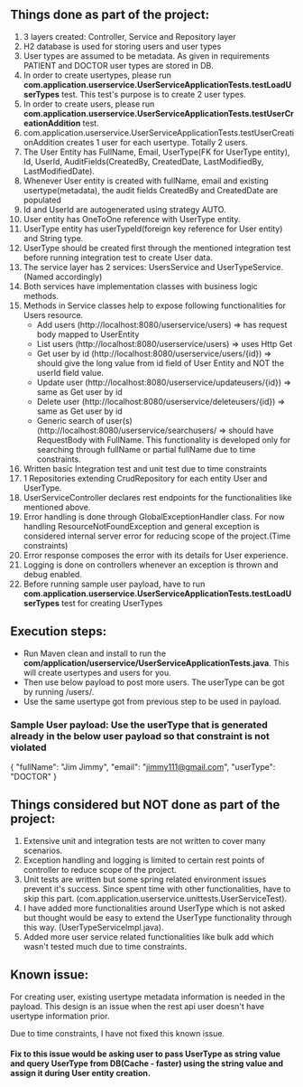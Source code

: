 ## **Things done as part of the project:**
1. 3 layers created: Controller, Service and Repository layer
2. H2 database is used for storing users and user types
3. User types are assumed to be metadata. As given in requirements PATIENT and DOCTOR user types are stored in DB.
4. In order to create usertypes, please run **com.application.userservice.UserServiceApplicationTests.testLoadUserTypes** test. This test's purpose is to create 2 user types.
5. In order to create users, please run **com.application.userservice.UserServiceApplicationTests.testUserCreationAddition** test.
6. com.application.userservice.UserServiceApplicationTests.testUserCreationAddition creates 1 user for each usertype. Totally 2 users.
7. The User Entity has FullName, Email, UserType(FK for UserType entity), Id, UserId, AuditFields(CreatedBy, CreatedDate, LastModifiedBy, LastModifiedDate).
8. Whenever User entity is created with fullName, email and existing usertype(metadata), the audit fields CreatedBy and CreatedDate are populated
9. Id and UserId are autogenerated using strategy AUTO.
10. User entity has OneToOne reference with UserType entity.
11. UserType entity has userTypeId(foreign key reference for User entity) and String type.
12. UserType should be created first through the mentioned integration test before running integration test to create User data.
13. The service layer has 2 services: UsersService and UserTypeService. (Named accordingly)
14. Both services have implementation classes with business logic methods.
15. Methods in Service classes help to expose following functionalities for Users resource.
    * Add users (http://localhost:8080/userservice/users) => has request body mapped to UserEntity
    * List users (http://localhost:8080/userservice/users) => uses Http Get
    * Get user by id (http://localhost:8080/userservice/users/{id}) => should give the long value from id field of User Entity and NOT the userId field value.
    * Update user (http://localhost:8080/userservice/updateusers/{id}) => same as Get user by id
    * Delete user (http://localhost:8080/userservice/deleteusers/{id}) => same as Get user by id
    * Generic search of user(s) (http://localhost:8080/userservice/searchusers/ => should have RequestBody with FullName. This functionality is developed only for searching through fullName or partial fullName due to time constraints.
16. Written basic Integration test and unit test due to time constraints
17. 1 Repositories extending CrudRepository for each entity User and UserType.
18. UserServiceController declares rest endpoints for the functionalities like mentioned above.
19. Error handling is done through GlobalExceptionHandler class. For now handling ResourceNotFoundException and general exception is considered internal server error for reducing scope of the project.(Time constraints)
20. Error response composes the error with its details for User experience.
21. Logging is done on controllers whenever an exception is thrown and debug enabled.
22. Before running sample user payload, have to run **com.application.userservice.UserServiceApplicationTests.testLoadUserTypes** test for creating UserTypes

## Execution steps:
* Run Maven clean and install to run the **com/application/userservice/UserServiceApplicationTests.java**. This will create usertypes and users for you.
* Then use below payload to post more users. The userType can be got by running /users/. 
* Use the same usertype got from previous step to be used in payload.
### **Sample User payload: Use the userType that is generated already in the below user payload so that constraint is not violated**

{
    "fullName": "Jim Jimmy",
    "email": "jimmy111@gmail.com",
    "userType": "DOCTOR"
}

## **Things considered but NOT done as part of the project:**
1. Extensive unit and integration tests are not written to cover many scenarios.
2. Exception handling and logging is limited to certain rest points of controller to reduce scope of the project.
3. Unit tests are written but some spring related environment issues prevent it's success. Since spent time with other functionalities, have to skip this part. (com.application.userservice.unittests.UserServiceTest).
4. I have added more functionalities around UserType which is not asked but thought would be easy to extend the UserType functionality through this way. (UserTypeServiceImpl.java).
5. Added more user service related functionalities like bulk add which wasn't tested much due to time constraints.


## Known issue:
For creating user, existing usertype metadata information is needed in the payload. This design is an 
issue when the rest api user doesn't have usertype information prior.

Due to time constraints, I have not fixed this known issue.


#### Fix to this issue would be asking user to pass UserType as string value and query UserType from DB(Cache - faster) using the string value and assign it during User entity creation.


